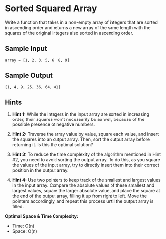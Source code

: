 # Sorted Squared Array

Write a function that takes in a non-empty array of integers that are sorted in ascending order and returns a new array of the same length with the squares of the original integers also sorted in ascending order.

## Sample Input

```
array = [1, 2, 3, 5, 6, 8, 9]
```

## Sample Output

```
[1, 4, 9, 25, 36, 64, 81]
```

## Hints

1. **Hint 1:** While the integers in the input array are sorted in increasing order, their squares won't necessarily be as well, because of the possible presence of negative numbers.

2. **Hint 2:** Traverse the array value by value, square each value, and insert the squares into an output array. Then, sort the output array before returning it. Is this the optimal solution?

3. **Hint 3:** To reduce the time complexity of the algorithm mentioned in Hint #2, you need to avoid sorting the output array. To do this, as you square the values of the input array, try to directly insert them into their correct position in the output array.

4. **Hint 4:** Use two pointers to keep track of the smallest and largest values in the input array. Compare the absolute values of these smallest and largest values, square the larger absolute value, and place the square at the end of the output array, filling it up from right to left. Move the pointers accordingly, and repeat this process until the output array is filled.

**Optimal Space & Time Complexity:**

- Time: O(n)
- Space: O(n)

